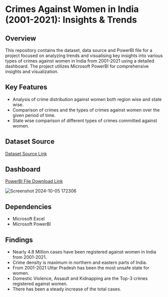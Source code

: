 # Crimes Against Women in India (2001-2021): Insights & Trends

## Overview

This repository contains the dataset, data source and PowerBI file for a project focused on analyzing trends and visualising key insights into various types of crimes against women in India from 2001-2021 using a detailed dashboard. The project utilizes Microsoft PowerBI for comprehensive insights and visualization.

## Key Features

- Analysis of crime distribution against women both region wise and state wise.
- Comparison of crimes and the types of crimes against women over the given period of time.
- State wise comparison of different types of crimes committed against women.

## Dataset Source
[Dataset Source Link](https://www.kaggle.com/datasets/balajivaraprasad/crimes-against-women-in-india-2001-2021)

## Dashboard
[PowerBI File Download Link](https://github.com/Sushant-Suresh/Crimes_Against_Women_In_India_Dashboard/blob/main/crimes_against_women.pbix)

![Screenshot 2024-10-05 172306](https://github.com/user-attachments/assets/0694b721-e014-4526-892c-81271741bcec)
## Dependencies

- Microsoft Excel
- Microsoft PowerBI

## Findings

- Nearly 4.8 Million cases have been registered against women in India from 2001-2021.
- Crime density is maximum in northern and eastern parts of India.
- From 2001-2021 Uttar Pradesh has been the most unsafe state for women.
- Domestic Violence, Assault and Kidnapping are the Top-3 crimes registered against women.
- There has been a steady increase of the total cases.
